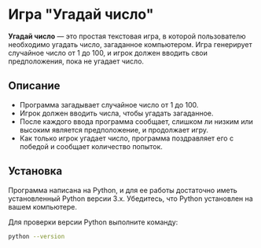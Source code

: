 # Игра "Угадай число"

**Угадай число** — это простая текстовая игра, в которой пользователю необходимо угадать число, загаданное компьютером. Игра генерирует случайное число от 1 до 100, и игрок должен вводить свои предположения, пока не угадает число.

## Описание

- Программа загадывает случайное число от 1 до 100.
- Игрок должен вводить числа, чтобы угадать загаданное.
- После каждого ввода программа сообщает, слишком ли низким или высоким является предположение, и продолжает игру.
- Как только игрок угадает число, программа поздравляет его с победой и сообщает количество попыток.

## Установка

Программа написана на Python, и для ее работы достаточно иметь установленный Python версии 3.x. Убедитесь, что Python установлен на вашем компьютере.

Для проверки версии Python выполните команду:

```bash
python --version
